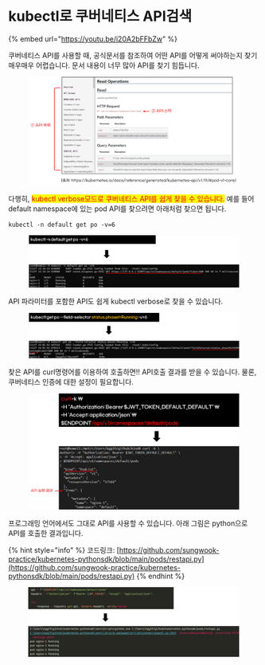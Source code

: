 # kubectl로 쿠버네티스 API검색

{% embed url="https://youtu.be/i20A2bFFbZw" %}



쿠버네티스 API를 사용할 때, 공식문서를 참조하여 어떤 API를 어떻게 써야하는지 찾기 매우매우 어렵습니다. 문서 내용이 너무 많아 API를 찾기 힘듭니다.

<figure><img src="../.gitbook/assets/image (7).png" alt=""><figcaption></figcaption></figure>



다행히, <mark style="color:red;">kubectl verbose모드로 쿠버네티스 API를 쉽게 찾을 수 있습니다.</mark> 예를 들어 default namespace에 있는 pod API를 찾으려면 아래처럼 찾으면 됩니다.

```
kubectl -n default get po -v=6
```

<figure><img src="../.gitbook/assets/image (12).png" alt=""><figcaption></figcaption></figure>



API 파라미터를 포함한 API도 쉽게 kubectl verbose로 찾을 수 있습니다.

<figure><img src="../.gitbook/assets/image (3).png" alt=""><figcaption></figcaption></figure>



찾은 API를 curl명령어를 이용하여 호출하면!! API호출 결과를 받을 수 있습니다. 물론, 쿠버네티스 인증에 대한 설정이 필요합니다.

<figure><img src="../.gitbook/assets/image.png" alt=""><figcaption></figcaption></figure>



프로그래밍 언어에서도 그대로 API를 사용할 수 있습니다. 아래 그림은 python으로 API를 호출한 결과입니다.

{% hint style="info" %}
코드링크: [https://github.com/sungwook-practice/kubernetes-pythonsdk/blob/main/pods/restapi.py](https://github.com/sungwook-practice/kubernetes-pythonsdk/blob/main/pods/restapi.py)
{% endhint %}

<figure><img src="../.gitbook/assets/image (5).png" alt=""><figcaption></figcaption></figure>
